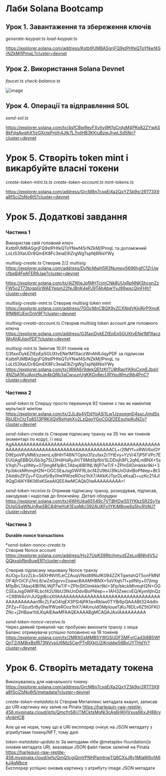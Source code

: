 # Лаби Solana Bootcamp

## Урок 1. Завантаження та збереження ключів

*generate-keypair.ts
load-keypair.ts*

https://explorer.solana.com/address/KstbtPJMBASgrjFQ9stPHfeQToYNwf4SrNZkMj1PmqL?cluster=devnet

## Урок 2. Використання Solana Devnet

*faucet.ts*
*check-balance.ts*

![image](https://github.com/kostaloo/solana-training/assets/22592677/1caff9c5-473e-49b7-9703-9d353d71a78e)

## Урок 4. Операції та відправлення SOL

*send-sol.ts*

https://explorer.solana.com/tx/4sfCBwReyFXvhyj9KfgCrdgM4PKe82ZYwAS8kFdgAyqjhX1jzGXctePntih4Jtk7L7ndHB3KKiuBzieJhwLSd5Nn?cluster=devnet

# Урок 5. Створіть token mint і викарбуйте власні токени

*create-token-mint.ts.ts
create-token-account.ts
mint-tokens.ts*

https://explorer.solana.com/address/GrcM8n7cxqEiXa2QxYZSk9sr2RT73X9a8fScjZbNo6t5?cluster=devnet

# Урок 5. Додаткові завдання

### Частина 1

Використав свій головний ключ KstbtPJMBASgrjFQ9stPHfeQToYNwf4SrNZkMj1PmqL та допоміжний LoLtS3XaUDr8QmEK8Fc3eiaE9iZrgWgTspNj6NisYWy

*multisig-create.ts*
Створив 2/2 multisig  
https://explorer.solana.com/address/DvNcMwH5R3Numpv5696hgfC1ZrUwcfbeB4FeAFER9Jae?cluster=devnet

https://explorer.solana.com/tx/4jZWjeJpfMHTcimCNk8UUxRpNNKShcqnZzFW5o2T73togpGrWAEYepm22feJBnK4ePJ9TAhAbwYvJ99wxcQjnFHh?cluster=devnet

*multisig-create-mint.ts*
Створив multisig token mint  
https://explorer.solana.com/address/7GGcMnCBQX9vZCXNidVKkjRjrPXnoK9fM8KUEerDnV9F?cluster=devnet

*multisig-create-account.ts*
Створив multisig token account для головного ключа  
https://explorer.solana.com/address/G3faxiDykEZtEpEp5GUXtvENe1M1XaczWnAhRJiqyPDF?cluster=devnet

*multisig-mint.ts*
Змінтив 10.01 токенів на G3faxiDykEZtEpEp5GUXtvENe1M1XaczWnAhRJiqyPDF за підписом KstbtPJMBASgrjFQ9stPHfeQToYNwf4SrNZkMj1PmqL та LoLtS3XaUDr8QmEK8Fc3eiaE9iZrgWgTspNj6NisYWy
https://explorer.solana.com/tx/3R9AEr9dekQEfzKtTU8tRaoYA9oCxmEJbqV4NZbA1KvJAojzfpJe4kQRb3aCwuunUgKKGy8ecURYpuWmz9ib4PnC?cluster=devnet

### Частина 2

*send-token.ts*
Спершу просто перекинув 92 токени з тих як намінтив мультисіг мінтом  
https://explorer.solana.com/tx/2JLdp4VDdYpASi1Lw1JzxoqgnD4sscJjmdSsRbUEhCtzTo8S13PRKXQVRxHghXy2LzQgyYGoCGQf2EEsuhpKuNZo?cluster=devnet

*send-token-create.ts*
Створив підписану транзу на 35 тих же токенів (коментарі по коду), її хеш  
AgAAAAAAAAAAAAAAAAAAAAAAAAAAAAAAAAAAAAAAAAAAAAAAAAAAAAAAAAAAAAAAAAAAAAAAAAAAAAAAAAAAAACL+r2lMYf+xRWl/6xiOYD9EpoVPyMM/xzsenLxj8HHT46NTOploi31zufaxZr1YtEvy+YzV/47jP5FVPc7EEUGAgEBBQUSb3g7SU3HdHsRyJH/T9Md3pfbVSLDDxjh9FL2qNLmBNX+5sVXqh71+pIINty+07jImgM1pBrLTAbxj4IBl1NLWjP7wT/F+ZPInSllOimkkkr9kI+3Fp/bkckMhmqH2N+OGCSEaJsg0WlFRLbcf42U9bU3fkUnDdvlBoPNlep+Bt324ddloZPZy+FGzut5rBy0he1fWzeROoz1hX7/AKkKJTprDLeKsaD+uzKc214Jl9QgD4iKY8K06lxKSeaAIQEEAwMCAQkDIwAAAAAAAAA=!

*send-token-receive.ts*
Отримав підписану транзу, розкодував, підписав, закодував і надіслав до блокчейну. Деталі оборудки  
https://explorer.solana.com/tx/4WHUika65549c7VTBHDwS51YKkzSR2SyYaDUgGSgWNJnRwSBC84HeYoK1EsqMci392AUKFo1YKiM8ow6s5hcRVAU?cluster=devnet

### Частина 3

**Durable nonce transactions**

**send-token-nonce-create.ts*  
Створив Nonce account  
https://explorer.solana.com/address/Hv27UpKS9RtcjhmyzEZeLojBNh4V5JQQkxsbfbn8uwER?cluster=devnet

Створив підписану хешовану Nonce транзу  
AUOg+5zzZLb+S6XHNVtfLeCZAuqVNst89NufK094ZZKTqwtshQT5onFMNfOF4jfrOiCFJ7mL6/wZeGgvvvZoawcBAAMHBNX+5sVXqh71+pIINty+07jImgM1pBrLTAbxj4IBl1NLWjP7wT/F+ZPInSllOimkkkr9kI+3Fp/bkckMhmqH2N+OGCSEaJsg0WlFRLbcf42U9bU3fkUnDdvlBoPNlep++1AH3ZeecvEQ/KymltjlnQz+C6BW4xVrJUQgtBcsXtIAAAAAAAAAAAAAAAAAAAAAAAAAAAAAAAAAAAAAAAAAAAan1RcZLFaO4IqEX3PSl4jPA1wxRbIas0TYBi6pQAAABt324ddloZPZy+FGzut5rBy0he1fWzeROoz1hX7/AKmuldOMpIoueTjKu76DLv6Z5tGFKOZNc+j2HBawYdLKqAIEAwMFAAQEAAAABgMCAQAJAxIAAAAAAAAA

*send-token-nonce-receive.ts*  
Через деякий тривалий час пробуємо виконати транзу з хеша  
Баланс отримувача успішно поповнено на 18 токенів  
https://explorer.solana.com/tx/2MRXGsMMB5YWGSUDFSMFvrCad3j8B5WfQnT2jXM8ixBsfR73NVvsjU6MzSCerPTnRXktU2jKriddw56BxUYTHdYr?cluster=devnet

# Урок 6. Створіть метадату токена

Виконувались для навчального токену  
https://explorer.solana.com/address/GrcM8n7cxqEiXa2QxYZSk9sr2RT73X9a8fScjZbNo6t5/metadata?cluster=devnet

*create-token-metadata.ts*
Створив Метаплекс метадата екаунт, записав до URI картинку яку залив на Pinata
https://harlequin-raw-reptile-458.mypinata.cloud/ipfs/Qmcfn58UTMCktsMgNj3cAs6HKHVxus6KxJH86rvrAnbHCB

Але це не норм, тому що в URI експлорер очікує на JSON метадату з атрибутами токену/NFT, тому далі

*token-metadata-update.ts*
За методами ліби @metaplex-foundation/js оновив метадата URI, вказавши JSON файл також залитий на Pinata  
https://harlequin-raw-reptile-458.mypinata.cloud/ipfs/QmQ1cgjQmVPNHPamtnwTQ6CXsJRy1MtaW6vfA6kJ4qMbce  
Експлорер успішно оновив картинку з атрибуту image JSON метадати
